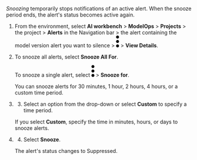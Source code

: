 *Snoozing* temporarily stops notifications of an active alert. When the snooze period ends, the alert's status becomes active again.

1.  From the environment, select **AI workbench** > **ModelOps** > **Projects** > the project > **Alerts** in the Navigation bar > the alert containing the model version alert you want to silence > ![kebab menu](Images/zsz1597101912145.svg) > **View Details**.


1.  To snooze all alerts, select **Snooze All For**.

    To snooze a single alert, select ![kebab menu](Images/zsz1597101912145.svg) > **Snooze for**.

    You can snooze alerts for 30 minutes, 1 hour, 2 hours, 4 hours, or a custom time period.


1.  3. Select an option from the drop-down or select **Custom** to specify a time period.

    If you select **Custom**, specify the time in minutes, hours, or days to snooze alerts.


1.  4. Select **Snooze**.

    The alert's status changes to Suppressed.



